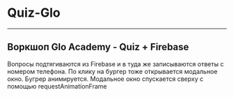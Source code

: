 # Quiz-Glo
---
Воркшоп Glo Academy - Quiz + Firebase
---
Вопросы подтягиваются из Firebase и в туда же записываются ответы с номером телефона.
По клику на бургер тоже открывается модальное окно. Бугрер анимируется.
Модальное окно спускается сверху с помощью requestAnimationFrame
